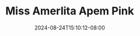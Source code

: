 --- 
title: "Miss Amerlita Apem Pink"
description: "  bokeh Miss Amerlita Apem Pink full   baru"
date: 2024-08-24T15:10:12-08:00
file_code: "cdndv9dttl6b"
draft: false
cover: "jqeksjti4y4ajjj8.jpg"
tags: ["Miss", "Amerlita", "Apem", "Pink", "bokep-indo", "bokep-viral", "bokep-ig"]
length: 140
fld_id: "1483155"
foldername: "Amerlita 1"
categories: ["Amerlita 1"]
views: 0
---